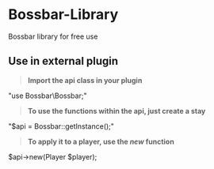 # Bossbar-Library
Bossbar library for free use




## Use in external plugin

> **Import the api class in your plugin**
  
   "use Bossbar\Bossbar;"

> **To use the functions within the api, just create a stay**
  
   "$api = Bossbar::getInstance();"

> **To apply it to a player, use the *new* function**

   $api->new(Player $player);
